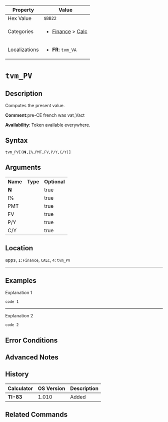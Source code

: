 | Property      | Value |
|---------------|-------|
| Hex Value     | `$BB22`|
| Categories    | <ul><li>[Finance](<../categories/Finance.md>) > [Calc](<../categories/Finance.md#Calc>)</li></ul> |
| Localizations | <ul><li><b>FR</b>: `tvm_VA`</li></ul> |

# `tvm_PV`

## Description
Computes the present value.

<b>Comment</b>:pre-CE french was vat_Vact

<b>Availability</b>: Token available everywhere.

## Syntax
`tvm_PV[(𝗡,I%,PMT,FV,P/Y,C/Y)]`

## Arguments
<table>
<tr><th>Name</th><th>Type</th><th>Optional</th></tr>

<tr><td>𝗡</td><td></td><td>true</td></tr>

<tr><td>I%</td><td></td><td>true</td></tr>

<tr><td>PMT</td><td></td><td>true</td></tr>

<tr><td>FV</td><td></td><td>true</td></tr>

<tr><td>P/Y</td><td></td><td>true</td></tr>

<tr><td>C/Y</td><td></td><td>true</td></tr>

</table>

## Location
<kbd>apps</kbd>, `1:Finance`, `CALC`, `4:tvm_PV`
<hr>

## Examples

Explanation 1
```ti-basic
code 1
```
---
Explanation 2
```ti-basic
code 2
```

## Error Conditions


## Advanced Notes


## History
| Calculator | OS Version | Description |
|------------|------------|-------------|
| <b>TI-83</b> | 1.010 | Added

## Related Commands

    